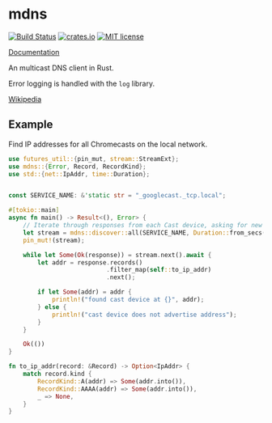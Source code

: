 # mdns

[![Build Status](https://travis-ci.org/dylanmckay/mdns.svg?branch=master)](https://travis-ci.org/dylanmckay/mdns)
[![crates.io](https://img.shields.io/crates/v/mdns.svg)](https://crates.io/crates/mdns)
[![MIT license](https://img.shields.io/github/license/mashape/apistatus.svg)]()

[Documentation](https://docs.rs/mdns)

An multicast DNS client in Rust.

Error logging is handled with the `log` library.

[Wikipedia](https://en.wikipedia.org/wiki/Multicast_DNS)

## Example

Find IP addresses for all Chromecasts on the local network.

```rust
use futures_util::{pin_mut, stream::StreamExt};
use mdns::{Error, Record, RecordKind};
use std::{net::IpAddr, time::Duration};


const SERVICE_NAME: &'static str = "_googlecast._tcp.local";

#[tokio::main]
async fn main() -> Result<(), Error> {
    // Iterate through responses from each Cast device, asking for new devices every 15s
    let stream = mdns::discover::all(SERVICE_NAME, Duration::from_secs(15))?.listen();
    pin_mut!(stream);

    while let Some(Ok(response)) = stream.next().await {
        let addr = response.records()
                           .filter_map(self::to_ip_addr)
                           .next();

        if let Some(addr) = addr {
            println!("found cast device at {}", addr);
        } else {
            println!("cast device does not advertise address");
        }
    }

    Ok(())
}

fn to_ip_addr(record: &Record) -> Option<IpAddr> {
    match record.kind {
        RecordKind::A(addr) => Some(addr.into()),
        RecordKind::AAAA(addr) => Some(addr.into()),
        _ => None,
    }
}
```
